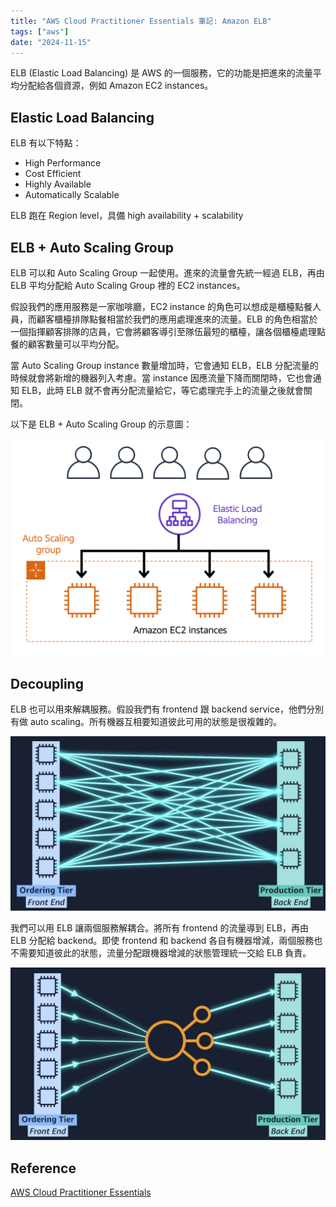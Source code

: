 ```yaml
---
title: "AWS Cloud Practitioner Essentials 筆記: Amazon ELB"
tags: ["aws"]
date: "2024-11-15"
---
```


ELB (Elastic Load Balancing) 是 AWS 的一個服務，它的功能是把進來的流量平均分配給各個資源，例如 Amazon EC2 instances。

## Elastic Load Balancing

ELB 有以下特點：

* High Performance
* Cost Efficient
* Highly Available
* Automatically Scalable

ELB 跑在 Region level，具備 high availability + scalability

## ELB + Auto Scaling Group

ELB 可以和 Auto Scaling Group 一起使用。進來的流量會先統一經過 ELB，再由 ELB 平均分配給 Auto Scaling Group 裡的 EC2 instances。

假設我們的應用服務是一家咖啡廳，EC2 instance 的角色可以想成是櫃檯點餐人員，而顧客櫃檯排隊點餐相當於我們的應用處理進來的流量。ELB 的角色相當於一個指揮顧客排隊的店員，它會將顧客導引至隊伍最短的櫃檯，讓各個櫃檯處理點餐的顧客數量可以平均分配。

當 Auto Scaling Group instance 數量增加時，它會通知 ELB，ELB 分配流量的時候就會將新增的機器列入考慮。當 instance 因應流量下降而關閉時，它也會通知 ELB，此時 ELB 就不會再分配流量給它，等它處理完手上的流量之後就會關閉。

以下是 ELB + Auto Scaling Group 的示意圖：

![AWS ELB](./aws-elb.png)

## Decoupling

ELB 也可以用來解耦服務。假設我們有 frontend 跟 backend service，他們分別有做 auto scaling。所有機器互相要知道彼此可用的狀態是很複雜的。

![Before](./before.png)

我們可以用 ELB 讓兩個服務解耦合。將所有 frontend 的流量導到 ELB，再由 ELB 分配給 backend。即使 frontend 和 backend 各自有機器增減，兩個服務也不需要知道彼此的狀態，流量分配跟機器增減的狀態管理統一交給 ELB 負責。

![After](./after.png)

## Reference

[AWS Cloud Practitioner Essentials](https://aws.amazon.com/tw/training/learn-about/cloud-practitioner/)